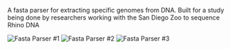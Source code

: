 A fasta parser for extracting specific genomes from DNA. Built for a study being done by researchers working with the San Diego Zoo to sequence Rhino DNA


![Fasta Parser #1](https://github.com/loshjarson/fasta-parser/assets/74164891/089408de-532f-44ff-9d33-f3942953051a)
![Fasta Parser #2](https://github.com/loshjarson/fasta-parser/assets/74164891/612959eb-af4a-44c6-9050-d48a66b171b7)
![Fasta Parser #3](https://github.com/loshjarson/fasta-parser/assets/74164891/30a9b6fc-4c90-4981-8a9f-0fbe6ea949af)
